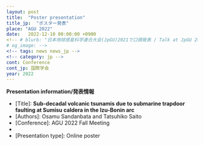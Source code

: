 ```yaml
---
layout: post
title:  "Poster presentation"
title_jp:  "ポスター発表"
place: "AGU 2022"
date:   2022-12-10 00:00:00 +0900
<!-- # blurb: "日本地球惑星科学連合大会(JpGU)2021で口頭発表 / Talk at JpGU 2021"
# og_image: -->
<!-- tags: news news_jp -->
<!-- category: jp -->
cont: Conference
cont_jp: 国際学会
year: 2022
---
```


<!-- #### **学会発表** -->

**Presentation information/発表情報** <br>
- [Title]: **Sub-decadal volcanic tsunamis due to submarine trapdoor faulting at Sumisu caldera in the Izu-Bonin arc**
- [Authors]: Osamu Sandanbata and Tatsuhiko Saito
- [Conference]: AGU 2022 Fall Meeting
- [Abstract #]: V11B-01
- [Presentation type]: Online poster
